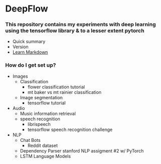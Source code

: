 # DeepFlow #

### This repository contains my experiments with deep learning using the tensorflow library & to a lesser extent pytorch ###

* Quick summary
* Version
* [Learn Markdown](https://bitbucket.org/tutorials/markdowndemo)

### How do I get set up? ###

* Images
    - Classification
        - flower classification tutorial
        - mt baker vs mt rainier classification
    - Image segmentation
        - tensorflow tutorial 
* Audio
    - Music information retrieval
    - speech recognition 
        - librispeech
        - tensorflow speech recognition challenge
* NLP
    - Chat Bots
        - Reddit dataset        
    - Dependency Parser
        stanford NLP assigment #2 w/ PyTorch
    - LSTM Language Models        


